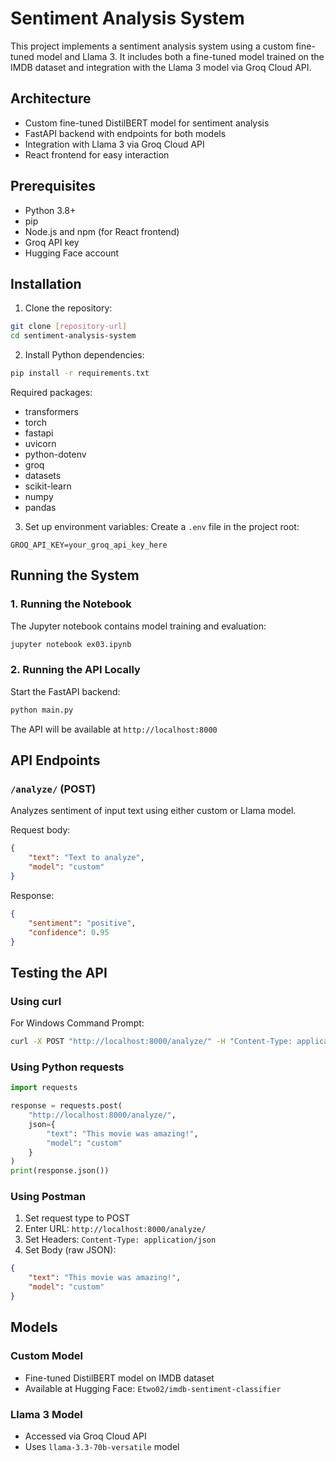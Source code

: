 # Sentiment Analysis System

This project implements a sentiment analysis system using a custom fine-tuned model and Llama 3. It includes both a fine-tuned model trained on the IMDB dataset and integration with the Llama 3 model via Groq Cloud API.

## Architecture
- Custom fine-tuned DistilBERT model for sentiment analysis
- FastAPI backend with endpoints for both models
- Integration with Llama 3 via Groq Cloud API
- React frontend for easy interaction

## Prerequisites
- Python 3.8+
- pip
- Node.js and npm (for React frontend)
- Groq API key
- Hugging Face account

## Installation

1. Clone the repository:
```bash
git clone [repository-url]
cd sentiment-analysis-system
```

2. Install Python dependencies:
```bash
pip install -r requirements.txt
```

Required packages:
- transformers
- torch
- fastapi
- uvicorn
- python-dotenv
- groq
- datasets
- scikit-learn
- numpy
- pandas

3. Set up environment variables:
Create a `.env` file in the project root:
```
GROQ_API_KEY=your_groq_api_key_here
```

## Running the System

### 1. Running the Notebook
The Jupyter notebook contains model training and evaluation:
```bash
jupyter notebook ex03.ipynb
```

### 2. Running the API Locally
Start the FastAPI backend:
```bash
python main.py
```
The API will be available at `http://localhost:8000`

## API Endpoints

### `/analyze/` (POST)
Analyzes sentiment of input text using either custom or Llama model.

Request body:
```json
{
    "text": "Text to analyze",
    "model": "custom"
}
```

Response:
```json
{
    "sentiment": "positive",
    "confidence": 0.95
}
```

## Testing the API

### Using curl
For Windows Command Prompt:
```bash
curl -X POST "http://localhost:8000/analyze/" -H "Content-Type: application/json" -d "{\"text\": \"This movie was amazing!\", \"model\": \"custom\"}"
```

### Using Python requests
```python
import requests

response = requests.post(
    "http://localhost:8000/analyze/",
    json={
        "text": "This movie was amazing!",
        "model": "custom"
    }
)
print(response.json())
```

### Using Postman
1. Set request type to POST
2. Enter URL: `http://localhost:8000/analyze/`
3. Set Headers: `Content-Type: application/json`
4. Set Body (raw JSON):
```json
{
    "text": "This movie was amazing!",
    "model": "custom"
}
```

## Models

### Custom Model
- Fine-tuned DistilBERT model on IMDB dataset
- Available at Hugging Face: `Etwo02/imdb-sentiment-classifier`

### Llama 3 Model
- Accessed via Groq Cloud API
- Uses `llama-3.3-70b-versatile` model
